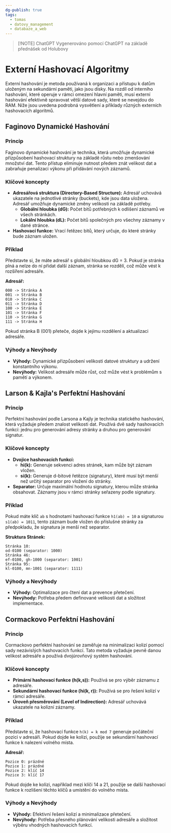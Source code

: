 ```yaml
---
dg-publish: true
tags:
  - tomas
  - datovy_management
  - databaze_a_web
---
```

> [!NOTE] ChatGPT
> Vygenerováno pomocí ChatGPT na základě přednášek od Holubovy

# Externí Hashovací Algoritmy

Externí hashování je metoda používaná k organizaci a přístupu k datům uloženým na sekundární paměti, jako jsou disky. Na rozdíl od interního hashování, které operuje v rámci omezení hlavní paměti, musí externí hashování efektivně spravovat větší datové sady, které se nevejdou do RAM. Níže jsou uvedena podrobná vysvětlení a příklady různých externích hashovacích algoritmů.

## Faginovo Dynamické Hashování

### Princip
Faginovo dynamické hashování je technika, která umožňuje dynamické přizpůsobení hashovací struktury na základě růstu nebo zmenšování množství dat. Tento přístup eliminuje nutnost předem znát velikost dat a zabraňuje penalizaci výkonu při přidávání nových záznamů.

### Klíčové koncepty
- **Adresářová struktura (Directory-Based Structure):** Adresář uchovává ukazatele na jednotlivé stránky (buckets), kde jsou data uložena. Adresář umožňuje dynamické změny velikosti na základě potřeby.
  - **Globální hloubka (dG):** Počet bitů potřebných k odlišení záznamů ve všech stránkách.
  - **Lokální hloubka (dL):** Počet bitů společných pro všechny záznamy v dané stránce.
- **Hashovací funkce:** Vrací řetězec bitů, který určuje, do které stránky bude záznam uložen.

### Příklad
Představte si, že máte adresář s globální hloubkou dG = 3. Pokud je stránka plná a nelze do ní přidat další záznam, stránka se rozdělí, což může vést k rozšíření adresáře.

**Adresář:**
```
000 -> Stránka A
001 -> Stránka B
010 -> Stránka C
011 -> Stránka D
100 -> Stránka E
101 -> Stránka F
110 -> Stránka G
111 -> Stránka H
```

Pokud stránka B (001) přeteče, dojde k jejímu rozdělení a aktualizaci adresáře.

### Výhody a Nevýhody
- **Výhody:** Dynamické přizpůsobení velikosti datové struktury a udržení konstantního výkonu.
- **Nevýhody:** Velikost adresáře může růst, což může vést k problémům s pamětí a výkonem.

## Larson & Kajla's Perfektní Hashování

### Princip
Perfektní hashování podle Larsona a Kajly je technika statického hashování, která vyžaduje předem znalost velikosti dat. Používá dvě sady hashovacích funkcí: jednu pro generování adresy stránky a druhou pro generování signatur.

### Klíčové koncepty
- **Dvojice hashovacích funkcí:** 
  - **hi(k):** Generuje sekvenci adres stránek, kam může být záznam vložen.
  - **si(k):** Generuje d-bitové řetězce (signatury), které musí být menší než určitý separator pro vložení do stránky.
- **Separator:** Určuje maximální hodnotu signatury, kterou může stránka obsahovat. Záznamy jsou v rámci stránky seřazeny podle signatury.

### Příklad
Pokud máte klíč `ab` s hodnotami hashovací funkce `h1(ab) = 10` a signaturou `s1(ab) = 1011`, tento záznam bude vložen do příslušné stránky za předpokladu, že signatura je menší než separator.

**Struktura Stránek:**
```
Stránka 10:
od-0100 (separator: 1000)
Stránka 46:
ef-0100, gh-1000 (separator: 1001)
Stránka 95:
kl-0100, mn-1001 (separator: 1111)
```

### Výhody a Nevýhody
- **Výhody:** Optimalizace pro čtení dat a prevence přetečení.
- **Nevýhody:** Potřeba předem definované velikosti dat a složitost implementace.

## Cormackovo Perfektní Hashování

### Princip
Cormackovo perfektní hashování se zaměřuje na minimalizaci kolizí pomocí sady nezávislých hashovacích funkcí. Tato metoda vyžaduje pevně danou velikost adresáře a používá dvojúrovňový systém hashování.

### Klíčové koncepty
- **Primární hashovací funkce (h(k,s)):** Používá se pro výběr záznamu z adresáře.
- **Sekundární hashovací funkce (hi(k, r)):** Používá se pro řešení kolizí v rámci adresáře.
- **Úroveň přesměrování (Level of Indirection):** Adresář uchovává ukazatele na kolizní záznamy.

### Příklad
Představte si, že hashovací funkce `h(k) = k mod 7` generuje počáteční pozici v adresáři. Pokud dojde ke kolizi, použije se sekundární hashovací funkce k nalezení volného místa.

**Adresář:**
```
Pozice 0: prázdné
Pozice 1: prázdné
Pozice 2: klíč 14
Pozice 3: klíč 17
```

Pokud dojde ke kolizi, například mezi klíči 14 a 21, použije se další hashovací funkce k rozlišení těchto klíčů a umístění do volného místa.

### Výhody a Nevýhody
- **Výhody:** Efektivní řešení kolizí a minimalizace přetečení.
- **Nevýhody:** Potřeba přesného plánování velikosti adresáře a složitost výběru vhodných hashovacích funkcí.
